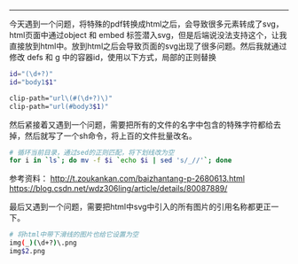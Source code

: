 

---

今天遇到一个问题，将特殊的pdf转换成html之后，会导致很多元素转成了svg，html页面中通过object 和 embed 标签潜入svg，但是后端说没法支持这个，让我直接放到html中。放到html之后会导致页面的svg出现了很多问题。然后我就通过 修改 defs 和 g 中的容器id，使用以下方式，局部的正则替换

```bash
id="(\d+?)"
id="body1$1"

clip-path="url\(#(\d+?)\)"
clip-path="url(#body3$1)"
```

然后紧接着又遇到一个问题，需要把所有的文件的名字中包含的特殊字符都给去掉，然后就写了一个sh命令，将上百的文件批量改名。

```bash
# 循环当前目录，通过sed的正则匹配，将下划线改为空
for i in `ls`; do mv -f $i `echo $i | sed 's/_//'`; done
```

参考资料：
http://t.zoukankan.com/baizhantang-p-2680613.html  
https://blog.csdn.net/wdz306ling/article/details/80087889/   

最后又遇到一个问题，需要把html中svg中引入的所有图片的引用名称都更正一下。

```bash
# 将html中带下滑线的图片也给它设置为空
img(_)(\d+?)\.png
img$2.png
```